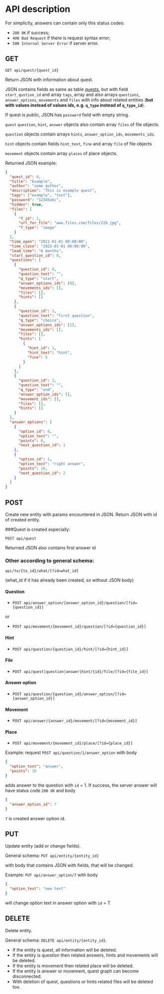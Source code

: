 # API description
For simplicity, answers can contain only this status codes:
* `200 OK` if success;
* `400 Bad Request` if there is request syntax error;
* `500 Internal Server Error` if server error.

## GET
`GET api/quest/{quest_id}`

Return JSON with information about quest.

JSON contains fields as same as table [quests](../../docs/image/db.png),
but with 
field `start_qustion_id` and array `tags`, array 
and also arrays `questions`, `answer_options`, `movements`
and `files` with info about related entities
(**but with values instead of values ids, e.g. `q_type` 
instead of `q_type_id`**).

If quest is public, JSON has `password` field with empty string.

`quest` `question`, `hint`, `answer` objects also contain array
`files` of file objects.

`question` objects contain arrays `hints`, 
`answer_option_ids`, `movements_ids`.

`hint` objects contain fields `hint_text`, `fine`
and array `file` of file objects

`movement` objects contain array `places` of place objects.

Returned JSON example:
```json
{
  "quest_id": 0,
  "title": "Example",
  "author": "some author",
  "description": "This is example quest",
  "tags": ["example", "test"],
  "password": "12345abc",
  "hidden": true,
  "files": [
    {
      "f_id": 1, 
      "url_for_file": "www.files.com/files/228.jpg",
      "f_type": "image"
    }
  ],
  "time_open": "2011-01-01 00:00:00",
  "time_close": "2022-01-01 00:00:00",
  "lead_time": "6 months",
  "start_question_id": 0,
  "questions": [
    {
      "question_id": 0,
      "question_text": "",
      "q_type": "start",
      "answer_options_ids": [0],
      "movements_ids": [],
      "files": [],
      "hints": []
    },
    {
      "question_id": 1,
      "question_text": "first question",
      "q_type": "choice",
      "answer_options_ids": [1],
      "movements_ids": [],
      "files": [],
      "hints": [
        {
          "hint_id": 1,
          "hint_text": "hint",
          "fine": 5
        }
      ]
    },
    {
      "question_id": 2,
      "question_text": "",
      "q_type": "end",
      "answer_option_ids": [],
      "movement_ids": [],
      "files": [],
      "hints": []
    }
  ],
  "answer_options": [
    {
      "option_id": 0,
      "option_text": "",
      "points": 0,
      "next_question_id": 1
    },
    {
      "option_id": 1,
      "option_text": "right answer",
      "points": 10,
      "next_question_id": 2
    }
  ]
}
```
   
## POST
Create new entity with params encountered in JSON.
Return JSON with id of created entity.

###Quest is created especially:

`POST api/quest`

Returned JSON also contains first answer id

### Other according to general schema: 
`api/to/{to_id}/what/[?id=what_id]`

(what_id if it has already been created, so without JSON body)

#### Question
* `POST api/answer_option/{answer_option_id}/question/[?id={question_id}]`

or

* `POST api/movement/{movement_id}/question/[?id={question_id}]`
#### Hint
* `POST api/question/{question_id}/hint/[?id={hint_id}]`
#### File
* `POST api/quest|question|answer|hint/{id}/file/[?id={file_id}]`
#### Answer option
* `POST api/question/{question_id}/answer_option/[?id={answer_option_id}]`
#### Movement
* `POST api/answer/{answer_id}/movement/[?id={movement_id}]`
#### Place
* `POST api/movement/{movement_id}/place/[?id={place_id}]`

Example:
request `POST api/question/1/answer_option` with body
```json
{
  "option_text": "answer",
  "points": 10
}
```
adds answer to the question with `id` = 1. If success,
the server answer will have status code `200 OK` and body
```json
{
  "answer_option_id": 7
}
```
`7` is created answer option id.

## PUT
Update entity (add or change fields).

General schema:
`PUT api/entity/{entity_id}`

with body that contains JSON with fields, that will be changed.

Example:
`PUT api/answer_option/7`
with body
```json
{
  "option_text": "new text"
}
```
will change option text in answer option with `id` = 7.

## DELETE
Delete entity.

General schema: `DELETE api/entity/{entity_id}`.

* If the entity is quest, all information will be deleted.
* If the entity is question then related answers, hints and
movements will be deleted.
* If the entity is  movement then related place 
will be deleted.
* If the entity is answer or movement, quest graph
can become disconnected.
* With deletion of quest, questions or hints related files 
will be deleted too.
